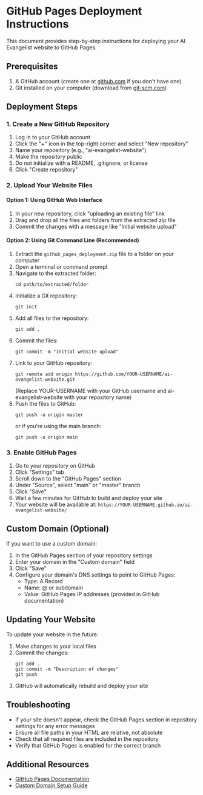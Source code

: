 # GitHub Pages Deployment Instructions

This document provides step-by-step instructions for deploying your AI Evangelist website to GitHub Pages.

## Prerequisites

1. A GitHub account (create one at [github.com](https://github.com) if you don't have one)
2. Git installed on your computer (download from [git-scm.com](https://git-scm.com/downloads))

## Deployment Steps

### 1. Create a New GitHub Repository

1. Log in to your GitHub account
2. Click the "+" icon in the top-right corner and select "New repository"
3. Name your repository (e.g., "ai-evangelist-website")
4. Make the repository public
5. Do not initialize with a README, .gitignore, or license
6. Click "Create repository"

### 2. Upload Your Website Files

#### Option 1: Using GitHub Web Interface

1. In your new repository, click "uploading an existing file" link
2. Drag and drop all the files and folders from the extracted zip file
3. Commit the changes with a message like "Initial website upload"

#### Option 2: Using Git Command Line (Recommended)

1. Extract the `github_pages_deployment.zip` file to a folder on your computer
2. Open a terminal or command prompt
3. Navigate to the extracted folder:
   ```
   cd path/to/extracted/folder
   ```
4. Initialize a Git repository:
   ```
   git init
   ```
5. Add all files to the repository:
   ```
   git add .
   ```
6. Commit the files:
   ```
   git commit -m "Initial website upload"
   ```
7. Link to your GitHub repository:
   ```
   git remote add origin https://github.com/YOUR-USERNAME/ai-evangelist-website.git
   ```
   (Replace YOUR-USERNAME with your GitHub username and ai-evangelist-website with your repository name)
8. Push the files to GitHub:
   ```
   git push -u origin master
   ```
   or if you're using the main branch:
   ```
   git push -u origin main
   ```

### 3. Enable GitHub Pages

1. Go to your repository on GitHub
2. Click "Settings" tab
3. Scroll down to the "GitHub Pages" section
4. Under "Source", select "main" or "master" branch
5. Click "Save"
6. Wait a few minutes for GitHub to build and deploy your site
7. Your website will be available at: `https://YOUR-USERNAME.github.io/ai-evangelist-website/`

## Custom Domain (Optional)

If you want to use a custom domain:

1. In the GitHub Pages section of your repository settings
2. Enter your domain in the "Custom domain" field
3. Click "Save"
4. Configure your domain's DNS settings to point to GitHub Pages:
   - Type: A Record
   - Name: @ or subdomain
   - Value: GitHub Pages IP addresses (provided in GitHub documentation)

## Updating Your Website

To update your website in the future:

1. Make changes to your local files
2. Commit the changes:
   ```
   git add .
   git commit -m "Description of changes"
   git push
   ```
3. GitHub will automatically rebuild and deploy your site

## Troubleshooting

- If your site doesn't appear, check the GitHub Pages section in repository settings for any error messages
- Ensure all file paths in your HTML are relative, not absolute
- Check that all required files are included in the repository
- Verify that GitHub Pages is enabled for the correct branch

## Additional Resources

- [GitHub Pages Documentation](https://docs.github.com/en/pages)
- [Custom Domain Setup Guide](https://docs.github.com/en/pages/configuring-a-custom-domain-for-your-github-pages-site)
